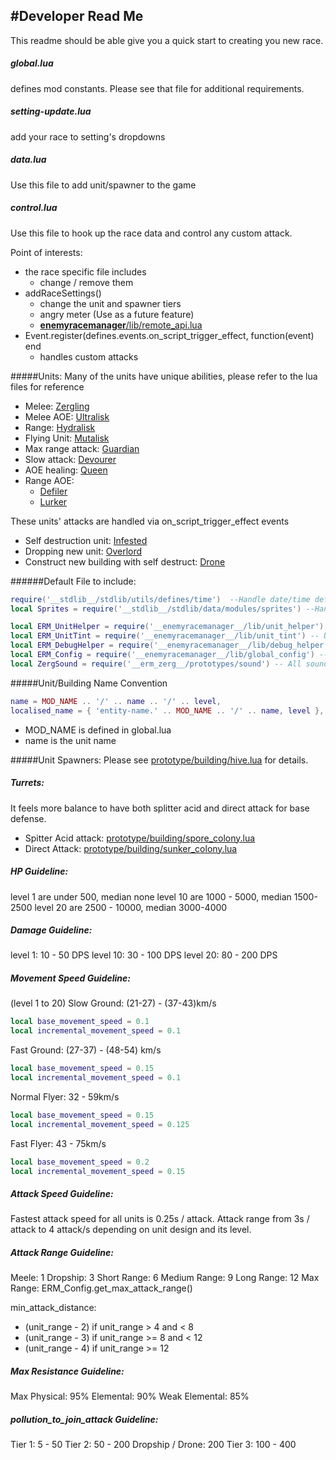 #Developer Read Me
--------------------
This readme should be able give you a quick start to creating you new race.

##### global.lua

defines mod constants. Please see that file for additional requirements.

##### setting-update.lua
add your race to setting's dropdowns

##### data.lua
Use this file to add unit/spawner to the game

##### control.lua
Use this file to hook up the race data and control any custom attack.

Point of interests:

* the race specific file includes
    * change / remove them
* addRaceSettings()
    * change the unit and spawner tiers
    * angry meter (Use as a future feature)
    * [__enemyracemanager__/lib/remote_api.lua](https://github.com/heyqule/enemy_race_manager/blob/main/lib/remote_api.lua)
* Event.register(defines.events.on_script_trigger_effect, function(event) end
    * handles custom attacks

#####Units:
Many of the units have unique abilities, please refer to the lua files for reference

* Melee: [Zergling](https://github.com/heyqule/erm_zerg/blob/main/prototypes/enemy/zergling.lua)
* Melee AOE: [Ultralisk](https://github.com/heyqule/erm_zerg/blob/main/prototypes/enemy/ultralisk.lua)
* Range: [Hydralisk](https://github.com/heyqule/erm_zerg/blob/main/prototypes/enemy/hydralisk.lua)
* Flying Unit: [Mutalisk](https://github.com/heyqule/erm_zerg/blob/main/prototypes/enemy/mutalisk.lua)
* Max range attack: [Guardian](https://github.com/heyqule/erm_zerg/blob/main/prototypes/enemy/guardian.lua)
* Slow attack: [Devourer](https://github.com/heyqule/erm_zerg/blob/main/prototypes/enemy/devourer.lua)
* AOE healing: [Queen](https://github.com/heyqule/erm_zerg/blob/main/prototypes/enemy/queen.lua)
* Range AOE: 
    * [Defiler](https://github.com/heyqule/erm_zerg/blob/main/prototypes/enemy/defiler.lua)
    * [Lurker](https://github.com/heyqule/erm_zerg/blob/main/prototypes/enemy/lurker.lua)

These units' attacks are handled via on_script_trigger_effect events
* Self destruction unit: [Infested](https://github.com/heyqule/erm_zerg/blob/main/prototypes/enemy/infested.lua)
* Dropping new unit: [Overlord](https://github.com/heyqule/erm_zerg/blob/main/prototypes/enemy/overlord.lua)
* Construct new building with self destruct: [Drone](https://github.com/heyqule/erm_zerg/blob/main/prototypes/enemy/drone.lua)

######Default File to include:
```lua
require('__stdlib__/stdlib/utils/defines/time')  --Handle date/time definies
local Sprites = require('__stdlib__/stdlib/data/modules/sprites') --Handle empty sprites

local ERM_UnitHelper = require('__enemyracemanager__/lib/unit_helper') -- Unit Helper functions, use for calculating health, damage and etc.
local ERM_UnitTint = require('__enemyracemanager__/lib/unit_tint') -- Unit tint functions, use for tinting air unit exhaust and shadows.
local ERM_DebugHelper = require('__enemyracemanager__/lib/debug_helper') -- some debug function
local ERM_Config = require('__enemyracemanager__/lib/global_config') -- Get proper settings for max level, max range and etc.
local ZergSound = require('__erm_zerg__/prototypes/sound') -- All sounds are handled in single lua file.  It's easier to modify.
```

#####Unit/Building Name Convention
```lua
name = MOD_NAME .. '/' .. name .. '/' .. level,
localised_name = { 'entity-name.' .. MOD_NAME .. '/' .. name, level },
```
* MOD_NAME is defined in global.lua
* name is the unit name
   
#####Unit Spawners:
Please see [prototype/building/hive.lua](https://github.com/heyqule/erm_zerg/blob/main/prototypes/building/hive.lua) for details.

##### Turrets:
It feels more balance to have both splitter acid and direct attack for base defense.
* Spitter Acid attack: [prototype/building/spore_colony.lua](https://github.com/heyqule/erm_zerg/blob/main/prototypes/building/spore_colony.lua) 
* Direct Attack: [prototype/building/sunker_colony.lua](https://github.com/heyqule/erm_zerg/blob/main/prototypes/building/sunker_colony.lua)

##### HP Guideline:
level 1 are under 500, median none
level 10 are 1000 - 5000, median 1500-2500
level 20 are 2500 - 10000, median 3000-4000

##### Damage Guideline:
level 1: 10 - 50 DPS
level 10: 30 - 100 DPS
level 20:  80 - 200 DPS

##### Movement Speed Guideline:
(level 1 to 20)
Slow Ground: (21-27) - (37-43)km/s
```lua
local base_movement_speed = 0.1
local incremental_movement_speed = 0.1
```

Fast Ground: (27-37) - (48-54) km/s
```lua
local base_movement_speed = 0.15
local incremental_movement_speed = 0.1
```

Normal Flyer: 32 - 59km/s
```lua
local base_movement_speed = 0.15
local incremental_movement_speed = 0.125
```

Fast Flyer: 43 - 75km/s
```lua
local base_movement_speed = 0.2
local incremental_movement_speed = 0.15
```

##### Attack Speed Guideline:
Fastest attack speed for all units is 0.25s / attack.
Attack range from 3s / attack to 4 attack/s depending on unit design and its level.

##### Attack Range Guideline:
Meele: 1
Dropship: 3
Short Range: 6
Medium Range: 9
Long Range: 12
Max Range: ERM_Config.get_max_attack_range()

min_attack_distance:
- (unit_range - 2) if unit_range > 4 and < 8
- (unit_range - 3) if unit_range >= 8 and < 12
- (unit_range - 4) if unit_range >= 12


##### Max Resistance Guideline:
Max Physical: 95%
Elemental: 90%
Weak Elemental: 85%

##### pollution_to_join_attack Guideline:
Tier 1: 5 - 50
Tier 2: 50 - 200
Dropship / Drone: 200
Tier 3: 100 - 400
